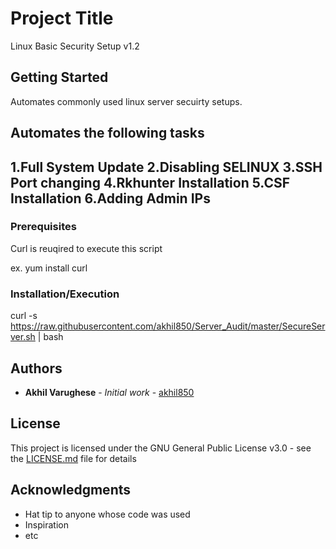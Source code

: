 # Project Title

Linux Basic Security Setup v1.2

## Getting Started

Automates commonly used linux server secuirty setups.

Automates the following tasks
-------------------------------------
1.Full System Update
2.Disabling SELINUX
3.SSH Port changing
4.Rkhunter Installation
5.CSF Installation
6.Adding Admin IPs
-------------------------------------

### Prerequisites

Curl is reuqired to execute this script

ex. yum install curl

### Installation/Execution

curl -s https://raw.githubusercontent.com/akhil850/Server_Audit/master/SecureServer.sh | bash

## Authors

* **Akhil Varughese** - *Initial work* - [akhil850](https://github.com/akhil850/)

## License

This project is licensed under the GNU General Public License v3.0 - see the [LICENSE.md](LICENSE.md) file for details

## Acknowledgments

* Hat tip to anyone whose code was used
* Inspiration
* etc
